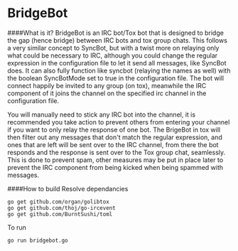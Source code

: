 BridgeBot
=========
####What is it?
BridgeBot is an IRC bot/Tox bot that is designed to bridge the gap (hence bridge) between IRC bots and tox group chats. This follows a very similar concept to SyncBot, but with a twist more on relaying only what could be necessary to IRC, although you could change the regular expression in the configuration file to let it send all messages, like SyncBot does. It can also fully function like syncbot (relaying the names as well) with the boolean SyncBotMode set to true in the configuration file.
The bot will connect happily be invited to any group (on tox), meanwhile the IRC component of it joins the channel on the specified irc channel in the configuration file.

You will manually need to stick any IRC bot into the channel, it is recommended you take action to prevent others from entering your channel if you want to only relay the response of one bot. The BrigeBot in tox will then filter out any messages that don't match the regular expression, and ones that are left will be sent over to the IRC channel, from there the bot responds and the response is sent over to the Tox group chat, seamlessly. This is done to prevent spam, other measures may be put in place later to prevent the IRC component from being kicked when being spammed with messages.

####How to build
Resolve dependancies
```
go get github.com/organ/golibtox
go get github.com/thoj/go-ircevent
go get github.com/BurntSushi/toml
```
To run
```
go run bridgebot.go
```
